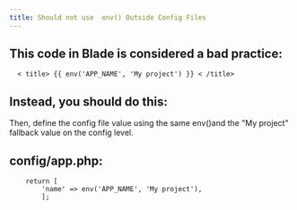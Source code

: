 ```yaml
---
title: Should not use  env() Outside Config Files
---
```

## This code in Blade is considered a bad practice:

      < title> {{ env('APP_NAME', 'My project') }} < /title> 


## Instead, you should do this:

<title>{{ config('app.name') }}</title>



Then, define the config file value using the same <span class="text-[13px] bg-[#EDEEF3] px-2 py-1">env()</span>and the "My project" fallback value on the config level.

## config/app.php:


        return [
            'name' => env('APP_NAME', 'My project'),
            ];


